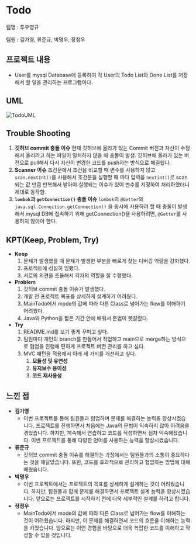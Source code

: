 # Todo

팀명 : 투우영규

팀원 : 김가영, 류준규, 박명우, 장정우

## 프로젝트 내용

- User를 mysql Database에 등록하여 각 User의 Todo List와 Done List를 저장해서 할 일을 관리하는 프로그램이다.

## UML
![TodoUML](https://github.com/JunGyuRyu/FISA_java_project/assets/88473185/398d52c9-3c6c-4fd0-8176-e7187a16cb7e)


## Trouble Shooting

1. **깃허브 commit 충돌 이슈**
현재 깃허브에 올라가 있는 Commit 버전과 자신이 수정해서 올리려고 하는 파일이 일치하지 않을 때 충돌이 발생. 깃허브에 올라가 있는 버전으로 pull해서 다시 자신이 변경한 코드를 push하는 방식으로 해결했다.
2. **Scanner 이슈**
조건문에서 조건을 비교할 때 변수를 사용하지 않고 `scan.nextInt()`를 사용해서 조건문을 실행할 때 마다 입력을 `nextint()`로 scan되는 값 만큼 반복해서 받아야 실행되는 이슈가 있어 변수를 지정하여 처리하였더니 제대로 동작함.
3. **`lombok`과 `getConnection()` 충돌 이슈**
`lombok`의 `@Getter`와 `java.sql.Connection.getConnection()` 을 동시에 사용하려 할 때 충돌이 발생해서 mysql DB에 접속하기 위해 getConnection()을 사용하려면, `@Getter`를 사용하지 않아야 한다.

## KPT(Keep, Problem, Try)

- **Keep**
    1. 문제가 발생했을 때 문제가 발생한 부분을 빠르게 찾는 디버깅 역량을 강화했다.
    2. 프로젝트에 성실히 임했다.
    3. 서로의 의견을 조율해서 각자의 역할을 잘 수행했다.
- **Problem**
    1. 깃허브 commit 충돌 이슈가 발생했다.
    2. 개발 전 프로젝트 목표를 상세하게 설계하기 어려웠다.
    3. MainTodo에서 mode의 값에 따라 다른 Class로 넘어가는 flow를 이해하기 어려웠다.
    4. Java와 Python을 짧은 기간 안에 배워서 문법이 헷갈렸다.
- **Try**
    1. README.md를 보기 좋게 꾸미고 싶다.
    2. 팀원마다 개인의 branch를 만들어서 작업하고 main으로 merge하는 방식으로 협업을 진행해 편하게 프로젝트 버전 관리를 하고 싶다.
    3. MVC 패턴을 적용해서 아래 세 가지를 개선하고 싶다.
        1. **모듈성 및 유연성**
        2. **유지보수 용이성**
        3. **코드 재사용성**

## 느낀 점

- **김가영**
    - 이번 프로젝트를 통해 팀원들과 협업하며 문제를 해결하는 능력을 향상시켰습니다. 프로젝트를 진행하면서 처음에는 Java의 문법이 익숙하지 않아 어려움을 겪었습니다. 하지만, 계속해서 연습하고 코드를 작성하면서 점차 익숙해졌습니다. 이번 프로젝트를 통해 다양한 언어를 사용하는 능력을 향상시켰습니다.
- **류준규**
    - 깃허브 commit 충돌 이슈를 해결하는 과정에서는 팀원들과의 소통이 중요하다는 것을 깨달았습니다. 또한, 코드를 효과적으로 관리하고 협업하는 방법에 대해 배웠습니다.
- **박명우**
    - 이번 프로젝트에서는 프로젝트의 목표를 상세하게 설계하는 것이 어려웠습니다. 하지만, 팀원들과 함께 문제를 해결하면서 프로젝트 설계 능력을 향상시켰습니다. 앞으로는 프로젝트를 시작하기 전에 더욱 세부적인 설계를 하려고 합니다.
- **장정우**
    - MainTodo에서 mode의 값에 따라 다른 Class로 넘어가는 flow를 이해하는 것이 어려웠습니다. 하지만, 이 문제를 해결하면서 코드의 흐름을 이해하는 능력을 키웠습니다. 앞으로는 이런 경험을 바탕으로 더욱 복잡한 코드를 이해하고 작성할 수 있을 것입니다.
